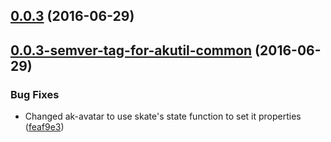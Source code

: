 <a name="0.0.3"></a>
## [0.0.3](https://aui-team-bot/https://bitbucket.org/atlassian/atlaskit-spike/compare/0.0.3-semver-tag-for-akutil-common...v0.0.3) (2016-06-29)



<a name="0.0.3-semver-tag-for-akutil-common"></a>
## [0.0.3-semver-tag-for-akutil-common](https://aui-team-bot/https://bitbucket.org/atlassian/atlaskit-spike/compare/feaf9e3...0.0.3-semver-tag-for-akutil-common) (2016-06-29)


### Bug Fixes

* Changed ak-avatar to use skate's state function to set it properties ([feaf9e3](https://aui-team-bot/https://bitbucket.org/atlassian/atlaskit-spike/commits/feaf9e3))



